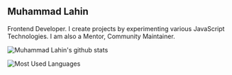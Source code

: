 ## Muhammad Lahin

Frontend Developer. I create projects by experimenting various JavaScript Technologies. I am also a Mentor, Community Maintainer.

![Muhammad Lahin's github stats](https://github-readme-stats.vercel.app/api?username=lahin31&count_private=true)

![Most Used Languages](https://github-readme-stats.vercel.app/api/top-langs/?username=lahin31&layout=compact)
